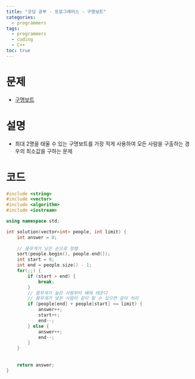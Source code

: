 ```yaml
---
title: "코딩 공부 - 프로그래머스 - 구명보트"
categories: 
  - programmers
tags:
  - programmers
  - coding
  - C++
toc: true
---
```

# 문제
- [구명보트](https://school.programmers.co.kr/learn/courses/30/lessons/42885)

# 설명
- 최대 2명을 태울 수 있는 구명보트를 가장 적게 사용하여 모든 사람을 구출하는 경우의 최소값을 구하는 문제

# 코드

```cpp
#include <string>
#include <vector>
#include <algorithm>
#include <iostream>

using namespace std;

int solution(vector<int> people, int limit) {
    int answer = 0;
    
    // 몸무게가 낮은 순으로 정렬
    sort(people.begin(), people.end());
    int start = 0;
    int end = people.size() - 1;
    for(;;) {
        if (start > end) {
            break;
        }
        // 몸무게가 높은 사람부터 배에 태운다
        // 몸무게가 낮은 사람이 같이 탈 수 있으면 같이 처리
        if (people[end] + people[start] <= limit) {
            answer++;
            start++;
            end--;
        } else {
            answer++;
            end--;
        }
    }
    
    
    return answer;
}
```